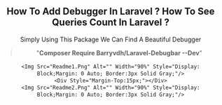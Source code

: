 
<div style="margin:0 auto; text-align:center; text-transform:capitalize;">
	<h2>How To Add Debugger In Laravel ? <span>How To See Queries Count In Laravel ?</span></h2>
	<p>Simply using This package We can find A Beautiful debugger </p>
	<blockquote>"<b>composer require barryvdh/laravel-debugbar --dev</b>"</blockquote>
	
	<img src="readme1.png" alt="" width="90%" style="display: block;margin: 0 auto; border:3px solid gray;"/>
	<div style="margin-top:15px;"></div>
	<img src="readme2.png" alt="" width="90%" style="display: block;margin: 0 auto; border:3px solid gray;"/>
</div>
